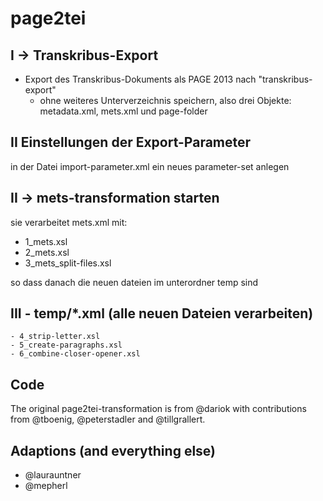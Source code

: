 # page2tei

## I -> Transkribus-Export

- Export des Transkribus-Dokuments als PAGE 2013 nach "transkribus-export"
    - ohne weiteres Unterverzeichnis speichern, also drei Objekte: metadata.xml, mets.xml und page-folder


## II Einstellungen der Export-Parameter
in der Datei import-parameter.xml ein neues parameter-set anlegen

## II -> mets-transformation starten 
    
sie verarbeitet mets.xml mit:
  
  - 1_mets.xsl
  - 2_mets.xsl
  - 3_mets_split-files.xsl
    
so dass danach die neuen dateien im unterordner temp sind

## III - temp/*.xml (alle neuen Dateien verarbeiten)

    - 4_strip-letter.xsl
    - 5_create-paragraphs.xsl
    - 6_combine-closer-opener.xsl

## Code

The original page2tei-transformation is from @dariok with contributions from @tboenig, @peterstadler and @tillgrallert.

## Adaptions (and everything else)
- @laurauntner
- @mepherl
